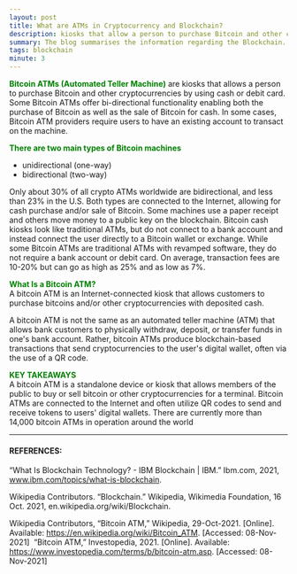 ```yaml
---
layout: post
title: What are ATMs in Cryptocurrency and Blockchain?
description: kiosks that allow a person to purchase Bitcoin and other cryptocurrencies by using cash or debit card.
summary: The blog summarises the information regarding the Blockchain. 
tags: blockchain
minute: 3
---
```


<b><span style="color:green">Bitcoin ATMs (Automated Teller Machine)</span></b> are kiosks that allows a person to purchase Bitcoin and other cryptocurrencies by using cash or debit card. Some Bitcoin ATMs offer bi-directional functionality enabling both the purchase of Bitcoin as well as the sale of Bitcoin for cash. In some cases, Bitcoin ATM providers require users to have an existing account to transact on the machine.

<b><span style="color:green">There are two main types of Bitcoin machines</span></b><br>
 - unidirectional (one-way) 
 - bidirectional (two-way)

Only about 30% of all crypto ATMs worldwide are bidirectional, and less than 23% in the U.S. Both types are connected to the Internet, allowing for cash purchase and/or sale of Bitcoin. Some machines use a paper receipt and others move money to a public key on the blockchain. Bitcoin cash kiosks look like traditional ATMs, but do not connect to a bank account and instead connect the user directly to a Bitcoin wallet or exchange. While some Bitcoin ATMs are traditional ATMs with revamped software, they do not require a bank account or debit card. On average, transaction fees are 10-20% but can go as high as 25% and as low as 7%.

<b><span style="color:green">What Is a Bitcoin ATM?</span></b><br>
A bitcoin ATM is an Internet-connected kiosk that allows customers to purchase bitcoins and/or other cryptocurrencies with deposited cash.

A bitcoin ATM is not the same as an automated teller machine (ATM) that allows bank customers to physically withdraw, deposit, or transfer funds in one's bank account. Rather, bitcoin ATMs produce blockchain-based transactions that send cryptocurrencies to the user's digital wallet, often via the use of a QR code.

<b><span style="color:green">KEY TAKEAWAYS</span></b><br>
A bitcoin ATM is a standalone device or kiosk that allows members of the public to buy or sell bitcoin or other cryptocurrencies for a terminal.
Bitcoin ATMs are connected to the Internet and often utilize QR codes to send and receive tokens to users' digital wallets.
There are currently more than 14,000 bitcoin ATMs in operation around the world

---

#### REFERENCES:

“What Is Blockchain Technology? - IBM Blockchain | IBM.” Ibm.com, 2021, www.ibm.com/topics/what-is-blockchain.

Wikipedia Contributors. “Blockchain.” Wikipedia, Wikimedia Foundation, 16 Oct. 2021, en.wikipedia.org/wiki/Blockchain.

Wikipedia Contributors, “Bitcoin ATM,” Wikipedia, 29-Oct-2021. [Online]. Available: https://en.wikipedia.org/wiki/Bitcoin_ATM. [Accessed: 08-Nov-2021]
‌
“Bitcoin ATM,” Investopedia, 2021. [Online]. Available: https://www.investopedia.com/terms/b/bitcoin-atm.asp. [Accessed: 08-Nov-2021]
‌